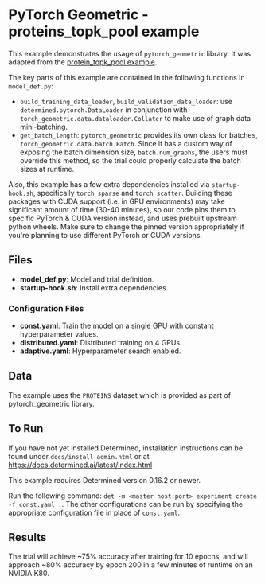 # PyTorch Geometric - proteins_topk_pool example

This example demonstrates the usage of `pytorch_geometric` library. It was adapted from
the [protein_topk_pool example](https://github.com/rusty1s/pytorch_geometric/blob/master/examples/proteins_topk_pool.py).

The key parts of this example are contained in the following functions in `model_def.py`:
- `build_training_data_loader`, `build_validation_data_loader`:
  use `determined.pytorch.DataLoader` in conjunction with `torch_geometric.data.dataloader.Collater`
  to make use of graph data mini-batching.
- `get_batch_length`: `pytorch_geometric` provides its own class for batches,
  `torch_geometric.data.batch.Batch`. Since it has a custom way of exposing the batch dimension size,
  `batch.num_graphs`, the users must override this method, so the trial could properly calculate
  the batch sizes at runtime.

Also, this example has a few extra dependencies installed via `startup-hook.sh`,
specifically `torch_sparse` and `torch_scatter`.
Building these packages with CUDA support (i.e. in GPU environments) may take
significant amount of time (30-40 minutes), so our code pins them to specific
PyTorch & CUDA version instead, and uses prebuilt upstream python wheels.
Make sure to change the pinned version appropriately if you're planning to use
different PyTorch or CUDA versions.

## Files
* **model_def.py**: Model and trial definition.
* **startup-hook.sh**: Install extra dependencies.

### Configuration Files
* **const.yaml**: Train the model on a single GPU with constant hyperparameter values.
* **distributed.yaml**: Distributed training on 4 GPUs.
* **adaptive.yaml**: Hyperparameter search enabled.

## Data
The example uses the `PROTEINS` dataset which is provided as part of pytorch_geometric library.

## To Run
If you have not yet installed Determined, installation instructions can be found
under `docs/install-admin.html` or at https://docs.determined.ai/latest/index.html

This example requires Determined version 0.16.2 or newer.

Run the following command: `det -m <master host:port> experiment create -f
const.yaml .`. The other configurations can be run by specifying the appropriate
configuration file in place of `const.yaml`.

## Results
The trial will achieve ~75% accuracy after training for 10 epochs, and will approach ~80% accuracy
by epoch 200 in a few minutes of runtime on an NVIDIA K80.
